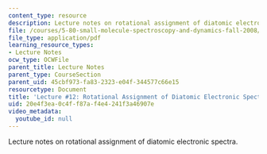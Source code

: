 ```yaml
---
content_type: resource
description: Lecture notes on rotational assignment of diatomic electronic spectra.
file: /courses/5-80-small-molecule-spectroscopy-and-dynamics-fall-2008/20e4f3ea0c4ff87af4e4241f3a46907e_12_580ln_fa08.pdf
file_type: application/pdf
learning_resource_types:
- Lecture Notes
ocw_type: OCWFile
parent_title: Lecture Notes
parent_type: CourseSection
parent_uid: 45cbf973-fa83-2323-e04f-344577c66e15
resourcetype: Document
title: 'Lecture #12: Rotational Assignment of Diatomic Electronic Spectra I'
uid: 20e4f3ea-0c4f-f87a-f4e4-241f3a46907e
video_metadata:
  youtube_id: null
---
```

Lecture notes on rotational assignment of diatomic electronic spectra.

